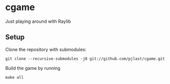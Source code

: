# cgame

Just playing around with Raylib

## Setup

Clone the repository with submodules:

```
git clone --recursive-submodules -j8 git://github.com/pjlast/cgame.git
```

Build the game by running

```
make all
```
